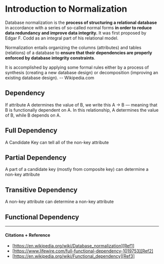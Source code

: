# Introduction to Normalization
Database normalization is the **process of structuring a relational database** in accordance with a series of so-called normal forms **in order to reduce data redundancy and improve data integrity.** It was first proposed by Edgar F. Codd as an integral part of his relational model.

Normalization entails organizing the columns (attributes) and tables (relations) of a database to **ensure that their dependencies are properly enforced by database integrity constraints**. 

It is accomplished by applying some formal rules either by a process of synthesis (creating a new database design) or decomposition (improving an existing database design). -- Wikipedia.com

## Dependency 
If attribute A determines the value of B, we write this A -> B — meaning that B is functionally dependent on A. In this relationship, A determines the value of B, while B depends on A.

## Full Dependency
A Candidate Key can tell all of the non-key attribute

## Partial Dependency
A part of a candidate key (mostly from composite key) can determine a non-key attribute

## Transitive Dependency
A non-key attribute can determine a non-key attribute

## Functional Dependency


-----
#### Citations + Reference
- [https://en.wikipedia.org/wiki/Database_normalization][Ref1]
- [https://www.lifewire.com/full-functional-dependency-1019753][Ref2]
- [https://en.wikipedia.org/wiki/Functional_dependency][Ref3]

[Ref1]: https://www.lifewire.com/full-functional-dependency-1019753
[Ref2]: https://en.wikipedia.org/wiki/Database_normalization
[Ref3]: https://en.wikipedia.org/wiki/Functional_dependency